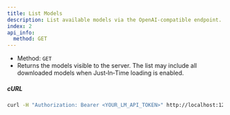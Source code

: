 ```yaml
---
title: List Models
description: List available models via the OpenAI-compatible endpoint.
index: 2
api_info:
  method: GET
---
```


- Method: `GET`
- Returns the models visible to the server. The list may include all downloaded models when Just‑In‑Time loading is enabled.

##### cURL

```bash
curl -H "Authorization: Bearer <YOUR_LM_API_TOKEN>" http://localhost:1234/v1/models
```
